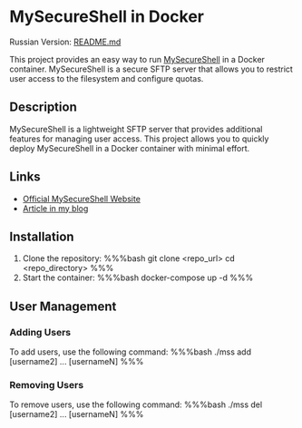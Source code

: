 # MySecureShell in Docker

Russian Version: [README.md](README.md)

This project provides an easy way to run [MySecureShell](http://mysecureshell.readthedocs.io/) in a Docker container. MySecureShell is a secure SFTP server that allows you to restrict user access to the filesystem and configure quotas.

## Description

MySecureShell is a lightweight SFTP server that provides additional features for managing user access. This project allows you to quickly deploy MySecureShell in a Docker container with minimal effort.

## Links

- [Official MySecureShell Website](http://mysecureshell.readthedocs.io/)
- [Article in my blog](https://shumiloff.ru/sam-sebe-xosting-ili-o-nedoocenyonnyx-utilitax.html)

## Installation

1. Clone the repository:
   %%%bash
   git clone <repo_url>
   cd <repo_directory>
   %%%
2. Start the container:
   %%%bash
   docker-compose up -d
   %%%

## User Management

### Adding Users
To add users, use the following command:
%%%bash
./mss add <username1> [username2] ... [usernameN]
%%%

### Removing Users
To remove users, use the following command:
%%%bash
./mss del <username1> [username2] ... [usernameN]
%%%


